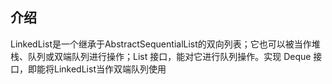## 介绍

LinkedList是一个继承于AbstractSequentialList的双向列表；它也可以被当作堆栈、队列或双端队列进行操作；List 接口，能对它进行队列操作。实现 Deque 接口，即能将LinkedList当作双端队列使用





